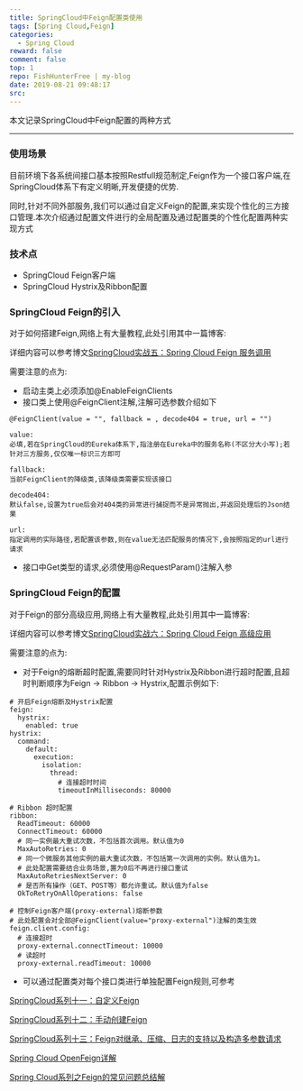 ```yaml
---
title: SpringCloud中Feign配置类使用
tags: [Spring Cloud,Feign]
categories:
  - Spring Cloud
reward: false
comment: false
top: 1
repo: FishHunterFree | my-blog
date: 2019-08-21 09:48:17
src:
---
```

本文记录SpringCloud中Feign配置的两种方式
<!--more-->

---
### 使用场景

目前环境下各系统间接口基本按照Restfull规范制定,Feign作为一个接口客户端,在SpringCloud体系下有定义明晰,开发便捷的优势.

同时,针对不同外部服务,我们可以通过自定义Feign的配置,来实现个性化的三方接口管理.本次介绍通过配置文件进行的全局配置及通过配置类的个性化配置两种实现方式

### 技术点

- SpringCloud Feign客户端
- SpringCloud Hystrix及Ribbon配置

### SpringCloud Feign的引入

对于如何搭建Feign,网络上有大量教程,此处引用其中一篇博客:

详细内容可以参考博文[SpringCloud实战五：Spring Cloud Feign 服务调用](https://blog.csdn.net/zhuyu19911016520/article/details/84933268)

需要注意的点为:

- 启动主类上必须添加@EnableFeignClients
- 接口类上使用@FeignClient注解,注解可选参数介绍如下

```
@FeignClient(value = "", fallback = , decode404 = true, url = "")

value:
必填,若在SpringCloud的Eureka体系下,指注册在Eureka中的服务名称(不区分大小写);若针对三方服务,仅仅唯一标识三方即可

fallback:
当前FeignClient的降级类,该降级类需要实现该接口

decode404:
默认false,设置为true后会对404类的异常进行捕捉而不是异常抛出,并返回处理后的Json结果

url:
指定调用的实际路径,若配置该参数,则在value无法匹配服务的情况下,会按照指定的url进行请求
```
- 接口中Get类型的请求,必须使用@RequestParam()注解入参

### SpringCloud Feign的配置

对于Feign的部分高级应用,网络上有大量教程,此处引用其中一篇博客:

详细内容可以参考博文[SpringCloud实战六：Spring Cloud Feign 高级应用](https://blog.csdn.net/zhuyu19911016520/article/details/84963568)

需要注意的点为:

- 对于Feign的熔断超时配置,需要同时针对Hystrix及Ribbon进行超时配置,且超时判断顺序为Feign -> Ribbon -> Hystrix,配置示例如下:

```
# 开启Feign熔断及Hystrix配置
feign:
  hystrix:
    enabled: true
hystrix:
  command:
    default:
      execution:
        isolation:
          thread:
            # 连接超时时间
            timeoutInMilliseconds: 80000
 
# Ribbon 超时配置
ribbon:
  ReadTimeout: 60000
  ConnectTimeout: 60000
  # 同一实例最大重试次数，不包括首次调用。默认值为0
  MaxAutoRetries: 0
  # 同一个微服务其他实例的最大重试次数，不包括第一次调用的实例。默认值为1。
  # 此处配置需要结合业务场景,置为0后不再进行接口重试
  MaxAutoRetriesNextServer: 0
  # 是否所有操作（GET、POST等）都允许重试。默认值为false
  OkToRetryOnAllOperations: false
  
# 控制Feign客户端(proxy-external)熔断参数
# 此处配置会对全部@FeignClient(value="proxy-external")注解的类生效
feign.client.config:
  # 连接超时
  proxy-external.connectTimeout: 10000
  # 读超时
  proxy-external.readTimeout: 10000
```

- 可以通过配置类对每个接口类进行单独配置Feign规则,可参考

[SpringCloud系列十一：自定义Feign](https://www.cnblogs.com/jinjiyese153/p/8663763.html)

[SpringCloud系列十二：手动创建Feign](https://www.cnblogs.com/jinjiyese153/p/8664370.html)

[SpringCloud系列十三：Feign对继承、压缩、日志的支持以及构造多参数请求](https://www.cnblogs.com/jinjiyese153/p/8664968.html)

[Spring Cloud OpenFeign详解](https://blog.csdn.net/taiyangdao/article/details/81359394)

[Spring Cloud系列之Feign的常见问题总结解](https://www.cnblogs.com/liaojie970/p/9004219.html)

